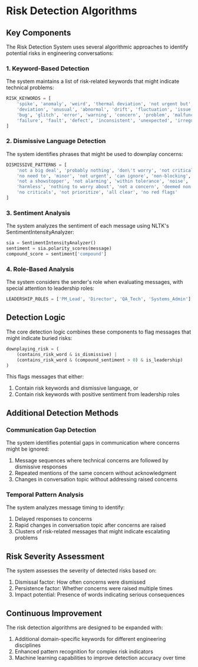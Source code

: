 
# Risk Detection Algorithms

## Key Components

The Risk Detection System uses several algorithmic approaches to identify potential risks in engineering conversations:

### 1. Keyword-Based Detection

The system maintains a list of risk-related keywords that might indicate technical problems:

```python
RISK_KEYWORDS = [
    'spike', 'anomaly', 'weird', 'thermal deviation', 'not urgent but', 
    'deviation', 'unusual', 'abnormal', 'drift', 'fluctuation', 'issue',
    'bug', 'glitch', 'error', 'warning', 'concern', 'problem', 'malfunction',
    'failure', 'fault', 'defect', 'inconsistent', 'unexpected', 'irregular'
]
```

### 2. Dismissive Language Detection

The system identifies phrases that might be used to downplay concerns:

```python
DISMISSIVE_PATTERNS = [
    'not a big deal', 'probably nothing', 'don\'t worry', 'not critical',
    'no need to', 'minor', 'not urgent', 'can ignore', 'non-blocking',
    'not a showstopper', 'not alarming', 'within tolerance', 'noise',
    'harmless', 'nothing to worry about', 'not a concern', 'deemed non-blocking',
    'no criticals', 'not prioritize', 'all clear', 'no red flags'
]
```

### 3. Sentiment Analysis

The system analyzes the sentiment of each message using NLTK's SentimentIntensityAnalyzer:

```python
sia = SentimentIntensityAnalyzer()
sentiment = sia.polarity_scores(message)
compound_score = sentiment['compound']
```

### 4. Role-Based Analysis

The system considers the sender's role when evaluating messages, with special attention to leadership roles:

```python
LEADERSHIP_ROLES = ['PM_Lead', 'Director', 'QA_Tech', 'Systems_Admin']
```

## Detection Logic

The core detection logic combines these components to flag messages that might indicate buried risks:

```python
downplaying_risk = (
    (contains_risk_word & is_dismissive) | 
    (contains_risk_word & (compound_sentiment > 0) & is_leadership)
)
```

This flags messages that either:
1. Contain risk keywords and dismissive language, or
2. Contain risk keywords with positive sentiment from leadership roles

## Additional Detection Methods

### Communication Gap Detection

The system identifies potential gaps in communication where concerns might be ignored:

1. Message sequences where technical concerns are followed by dismissive responses
2. Repeated mentions of the same concern without acknowledgment
3. Changes in conversation topic without addressing raised concerns

### Temporal Pattern Analysis

The system analyzes message timing to identify:

1. Delayed responses to concerns
2. Rapid changes in conversation topic after concerns are raised
3. Clusters of risk-related messages that might indicate escalating problems

## Risk Severity Assessment

The system assesses the severity of detected risks based on:

1. Dismissal factor: How often concerns were dismissed
2. Persistence factor: Whether concerns were raised multiple times
3. Impact potential: Presence of words indicating serious consequences

## Continuous Improvement

The risk detection algorithms are designed to be expanded with:

1. Additional domain-specific keywords for different engineering disciplines
2. Enhanced pattern recognition for complex risk indicators
3. Machine learning capabilities to improve detection accuracy over time
